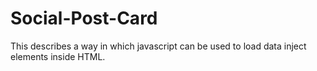 # Social-Post-Card
This describes a way in which javascript can be used to load data inject elements inside HTML. 

